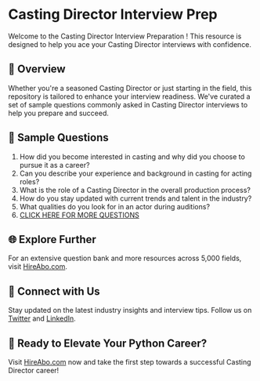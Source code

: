 # Casting Director Interview Prep

Welcome to the Casting Director Interview Preparation ! This resource is designed to help you ace your Casting Director interviews with confidence.

## 🚀 Overview

Whether you're a seasoned Casting Director or just starting in the field, this repository is tailored to enhance your interview readiness. We've curated a set of sample questions commonly asked in Casting Director interviews to help you prepare and succeed.

## 📝 Sample Questions

1. How did you become interested in casting and why did you choose to pursue it as a career?
2. Can you describe your experience and background in casting for acting roles?
3. What is the role of a Casting Director in the overall production process?
4. How do you stay updated with current trends and talent in the industry?
5. What qualities do you look for in an actor during auditions?
6. [CLICK HERE FOR MORE QUESTIONS](https://hireabo.com/job/16_0_43/Casting%20Director)

## 🌐 Explore Further

For an extensive question bank and more resources across 5,000 fields, visit [HireAbo.com](https://www.hireabo.com).

## 📱 Connect with Us

Stay updated on the latest industry insights and interview tips. Follow us on [Twitter](https://twitter.com/hireabo) and [LinkedIn](https://www.linkedin.com/in/hire-abo-3609972a8/).

## 🚀 Ready to Elevate Your Python Career?

Visit [HireAbo.com](https://www.hireabo.com) now and take the first step towards a successful Casting Director career!